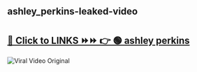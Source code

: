 
 ## ashley_perkins-leaked-video 

# <h2><a href="https://clipsfans.com/ashley_perkins&ref=git">🔗 Click to LINKS ⏩⏩ 👉 🟢 ashley perkins </a></h2>

<a href="https://clipsfans.com/ashley_perkins&ref=git" rel="nofollow" data-target="animated-image.originalLink"><img src="https://i.ibb.co.com/xMMVF88/686577567.gif" alt="Viral Video Original" style="max-width: 100%; display: inline-block;" data-target="animated-image.originalImage"></a>

